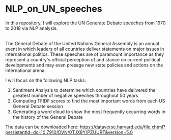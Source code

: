 # NLP_on_UN_speeches


In this repository, I will explore the UN Generate Debate speeches from 1970 to 2018 via NLP analysis. <br><br>

The General Debate of the United Nations General Assembly is an annual event in which leaders of all countries deliver statements on major issues in international politics. These speeches are of paramount importance as they represent a country's official perception of and stance on current political developments and may even presage new state policies and actions on the international arena. 

I will focus on the following NLP tasks:

1) Sentiment Analysis to determine which countries have delivered the greatest number of negative speeches throughout 50 years
2) Computing TFIDF scores to find the most important words from each US General Debate session
3) Generating a word cloud to show the most frequently occurring words in the history of the General Debate

The data can be downloaded here: https://dataverse.harvard.edu/file.xhtml?persistentId=doi:10.7910/DVN/0TJX8Y/PZUURT&version=5.0
